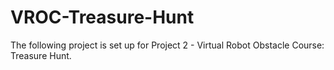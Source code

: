 VROC-Treasure-Hunt
==================
The following project is set up for Project 2 - Virtual Robot Obstacle Course: Treasure Hunt.
